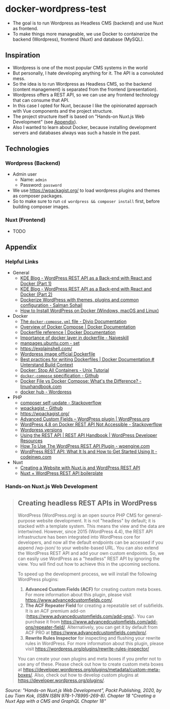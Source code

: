 # docker-wordpress-test

* The goal is to run Wordpress as Headless CMS (backend) and use Nuxt as frontend.
* To make things more manageable, we use Docker to containerize the backend (Wordpress), frontend (Nuxt) and database (MySQL).


## Inspiration 

* Wordpress is one of the most popular CMS systems in the world
* But personally, I hate developing anything for it. The API is a convoluted mess.
* So the idea is to run Wordpress as Headless CMS, so the backend (content management) is separated from the frontend (presentation).
* Wordpress offers a REST API, so we can use any frontend technology that can consume that API.
* In this case I opted for Nuxt, because I like the opinionated approach with Vue components and the project structure.
* The project structure itself is based on "Hands-on Nuxt.js Web Development" (see [Appendix](#appendix)).
* Also I wanted to learn about Docker, because installing development servers and databases always was such a hassle in the past.


## Technologies

### Wordpress (Backend)

* Admin user
  * Name: `admin`
  * Password: `password`
* We use https://wpackagist.org/ to load wordpress plugins and themes as composer packages.
* So to make sure to run `cd wordpress && composer install` first, before building composer images.


### Nuxt (Frontend)

* TODO


## Appendix

### Helpful Links

* General
  * [KDE Blog - WordPress REST API as a Back-end with React and Docker (Part 1)](https://kde.design/wordpress-rest-api-as-a-backend-with-react-and-docker-part-1)
  * [KDE Blog - WordPress REST API as a Back-end with React and Docker (Part 2)](https://kde.design/wordpress-rest-api-as-a-backend-with-react-and-docker-part-2)
  * [Dockerize WordPress with themes, plugins and common configuration - Salman Sohail](https://salzam.com/dockerize-wordpress-with-themes-plugins-and-common-configuration/)
  * [How to Install WordPress on Docker (Windows, macOS and Linux)](https://www.hostinger.com/tutorials/run-docker-wordpress)
* Docker
  * [The `docker-compose.yml` file - Divio Documentation](https://docs.divio.com/en/latest/reference/docker-docker-compose/)
  * [Overview of Docker Compose | Docker Documentation](https://docs.docker.com/compose/)
  * [Dockerfile reference | Docker Documentation](https://docs.docker.com/engine/reference/builder/)
  * [Importance of docker layer in dockerfile - Naiveskill](https://naiveskill.com/docker-layer/)
  * [manpages.ubuntu.com - set](http://manpages.ubuntu.com/manpages/jammy/en/man1/set.1posix.html)
  * https://explainshell.com/
  * [Wordpress image official Dockerfile](https://github.com/docker-library/wordpress/blob/master/latest/php8.1/apache/Dockerfile)
  * [Best practices for writing Dockerfiles | Docker Documentation # Unterstand Build Context](https://docs.docker.com/develop/develop-images/dockerfile_best-practices/#understand-build-context)
  * [Docker: Stop All Containers - Unix Tutorial](https://www.unixtutorial.org/docker-stop-all-containers/)
  * [`docker-compose` specification - Github](https://github.com/compose-spec/compose-spec/blob/master/spec.md)
  * [Docker File vs Docker Compose: What's the Difference? - linuxhandbook.com](https://linuxhandbook.com/docker-file-vs-docker-compose/)
  * [docker hub - Wordpress](https://hub.docker.com/_/wordpress)
* PHP
  * [composer self-update - Stackoverflow](https://stackoverflow.com/a/36787045/how-to-update-composer-in-windows-10)
  * [wpackagist - Github](https://github.com/outlandishideas/wpackagist)
  * https://wpackagist.org/
  * [Advanced Custom Fields – WordPress plugin | WordPress.org](https://wordpress.org/plugins/advanced-custom-fields/)
  * [WordPress 4.8 on Docker REST API Not Accessible - Stackoverflow](https://stackoverflow.com/a/45105113/wordpress-4-8-on-docker-rest-api-not-accessible)
  * [Wordpress versions](https://codex.wordpress.org/WordPress_Versions)
  * [Using the REST API | REST API Handbook | WordPress Developer Resources](https://developer.wordpress.org/rest-api/using-the-rest-api/)
  * [How To Use The WordPress REST API Plugin - wpengine.com](https://wpengine.com/resources/using-wordpress-rest-api-plugin/)
  * [WordPress REST API: What It Is and How to Get Started Using It - codeinwp.com](https://www.codeinwp.com/blog/wordpress-rest-api/)
* Nuxt
  * [Creating a Website with Nuxt.js and WordPress REST API](https://medium.com/@moustachedesign/creating-a-website-with-nuxt-js-and-wordpress-rest-api-51cf66599cf3)
  * [Nuxt + WordPress REST API boilerplate](https://github.com/bovas85/nuxt-headless)


### Hands-on Nuxt.js Web Development

> ## Creating headless REST APIs in WordPress
> 
> WordPress (WordPress.org) is an open source PHP CMS for general-purpose website development. 
> It is not "headless" by default; it is stacked with a template system. 
> This means the view and the data are intertwined. 
> However, since 2015 (WordPress 4.4), the REST API infrastructure has been integrated into WordPress core for developers, and now
> all the default endpoints can be accessed if you append /wp-json/ to your website-based URL. 
> You can also extend the WordPress REST API and add your own custom endpoints. 
> So, we can easily use WordPress as a "headless" REST API by ignoring the view. 
> You will find out how to achieve this in the upcoming sections. 
> 
> To speed up the development process, we will install the following WordPress plugins:
> 
> 1. **Advanced Custom Fields (ACF)** for creating custom meta boxes. 
>    For more information about this plugin, please visit https://www.advancedcustomfields.com/.
> 2. **The ACF Repeater Field** for creating a repeatable set of subfields. 
>    It is an ACF premium add-on (https://www.advancedcustomfields.com/add-ons/).
>    You can purchase it from https://www.advancedcustomfields.com/add-ons/repeater-field/. 
>    Alternatively, you can get it by default from ACF PRO at https://www.advancedcustomfields.com/pro/.
> 3. **Rewrite Rules Inspector** for inspecting and flushing your rewrite rules in WordPress. 
>    For more information about this plugin, please visit https://wordpress.org/plugins/rewrite-rules-inspector/
> 
> You can create your own plugins and meta boxes if you prefer not to use any of these.
> Please check out how to create custom meta boxes at https://developer.wordpress.org/plugins/metadata/custom-meta-boxes/. 
> Also, check out how to develop custom plugins at https://developer.wordpress.org/plugins/.

*Source: "Hands-on Nuxt.js Web Development", Packt Publishing, 2020, by Lau Tiam Kok, (ISBN ISBN 978-1-78995-269-8).*
*Chapter 18 "Creating a Nuxt App with a CMS and GraphQL Chapter 18"*
